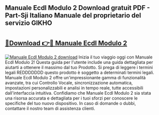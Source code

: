 ## Manuale Ecdl Modulo 2 Download gratuit PDF - Part-Sji Italiano Manuale del proprietario del servizio GlKHO

# <h2><a href="http://dfesqu.blite.top/?on=Manuale+Ecdl+Modulo+2">🔗Download 👉🔴 Manuale Ecdl Modulo 2</a></h2>

[![Manuale Ecdl Modulo 2 download](https://i.imgur.com/lujVjoI.png)](http://dfesqu.blite.top/?on=Manuale+Ecdl+Modulo+2)
Inizia il tuo viaggio oggi con Manuale Ecdl Modulo 2! Questa guida per l'utente include una guida dettagliata per aiutarti a ottenere il massimo dal tuo Prodotto. Si prega di leggere i termini legali REDDDDDDD questo prodotto è soggetto a determinati termini legali. Manuale Ecdl Modulo 2 offre un'impressionante gamma di funzionalità avanzate, tra cui Controllo Vocale, sincronizzazione automatica, impostazioni personalizzabili e analisi in tempo reale, tutte accessibili dall'interfaccia intuitiva. Confidiamo che Manuale Ecdl Modulo 2 sia stata una risorsa accurata e dettagliata per i tuoi sforzi per conoscere le specifiche del tuo nuovo dispositivo. In caso di domande o dubbi, contattare il nostro team di assistenza clienti.
